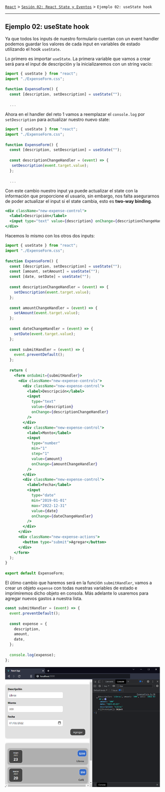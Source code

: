 [`React`](../../README.md) > [`Sesión 02: React State y Eventos`](../Readme.md) > `Ejemplo 02: useState hook`

---

## Ejemplo 02: useState hook

Ya que todos los inputs de nuestro formulario cuentan con un event handler podemos guardar los valores de cada input en variables de estado utilizando el hook `useState`.

Lo primero es importar `useState`. La primera variable que vamos a crear será para el input de descripción y la inicializaremos con un string vacío:

```jsx
import { useState } from "react";
import "./ExpenseForm.css";

function ExpenseForm() {
  const [description, setDescription] = useState("");

  ...
```

Ahora en el handler del reto 1 vamos a reemplazar el `console.log` por `setDescription` para actualizar nuestro nuevo state:

```jsx
import { useState } from "react";
import "./ExpenseForm.css";

function ExpenseForm() {
  const [description, setDescription] = useState("");

  const descriptionChangeHandler = (event) => {
   setDescription(event.target.value);
  };

  ...
```

Con este cambio nuestro input ya puede actualizar el state con la información que proporcione el usuario, sin embargo, nos falta asegurarnos de poder actualizar el input si el state cambia, esto es **two-way binding**.

```jsx
<div className="new-expense-control">
  <label>Descripción</label>
  <input type="text" value={description} onChange={descriptionChangeHandler} />
</div>
```

Hacemos lo mismo con los otros dos inputs:

```jsx
import { useState } from "react";
import "./ExpenseForm.css";

function ExpenseForm() {
  const [description, setDescription] = useState("");
  const [amount, setAmount] = useState("");
  const [date, setDate] = useState("");

  const descriptionChangeHandler = (event) => {
    setDescription(event.target.value);
  };

  const amountChangeHandler = (event) => {
    setAmount(event.target.value);
  };

  const dateChangeHandler = (event) => {
    setDate(event.target.value);
  };

  const submitHandler = (event) => {
    event.preventDefault();
  };

  return (
    <form onSubmit={submitHandler}>
      <div className="new-expense-controls">
        <div className="new-expense-control">
          <label>Descripción</label>
          <input
            type="text"
            value={description}
            onChange={descriptionChangeHandler}
          />
        </div>
        <div className="new-expense-control">
          <label>Monto</label>
          <input
            type="number"
            min="1"
            step="1"
            value={amount}
            onChange={amountChangeHandler}
          />
        </div>
        <div className="new-expense-control">
          <label>Fecha</label>
          <input
            type="date"
            min="2019-01-01"
            max="2022-12-31"
            value={date}
            onChange={dateChangeHandler}
          />
        </div>
      </div>
      <div className="new-expense-actions">
        <button type="submit">Agregar</button>
      </div>
    </form>
  );
}

export default ExpenseForm;
```

El útimo cambio que haremos será en la función `submitHandler`, vamos a crear un objeto `expense` con todas nuestras variables de estado e imprimiremos dicho objeto en consola. Más adelante lo usaremos para agregar nuevos gastos a nuestra lista.

```jsx
const submitHandler = (event) => {
  event.preventDefault();

  const expense = {
    description,
    amount,
    date,
  };

  console.log(expense);
};
```

![useState](./assets/usestate.png)
